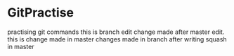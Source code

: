 # GitPractise
practising git commands
this is branch edit
change made after master edit.
this is change made in master
changes made in branch after writing squash in master

